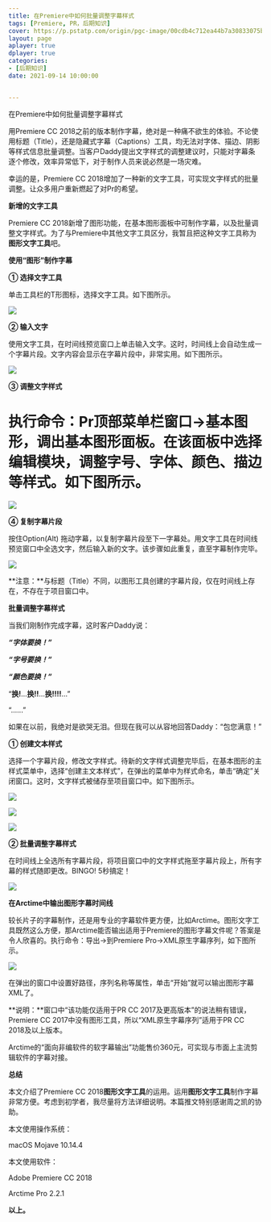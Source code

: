 ```yaml
---
title: 在Premiere中如何批量调整字幕样式
tags: [Premiere, PR，后期知识]
cover: https://p.pstatp.com/origin/pgc-image/00cdb4c712ea44b7a30833075b0c637d
layout: page
aplayer: true
dplayer: true
categories:
- [后期知识]
date: 2021-09-14 10:00:00


---
```


在Premiere中如何批量调整字幕样式

用Premiere CC 2018之前的版本制作字幕，绝对是一种痛不欲生的体验。不论使用标题（Title），还是隐藏式字幕（Captions）工具，均无法对字体、描边、阴影等样式信息批量调整。当客户Daddy提出文字样式的调整建议时，只能对字幕条逐个修改，效率异常低下，对于制作人员来说必然是一场灾难。

幸运的是，Premiere CC 2018增加了一种新的文字工具，可实现文字样式的批量调整。让众多用户重新燃起了对Pr的希望。

**新增的文字工具**

Premiere CC 2018新增了图形功能，在基本图形面板中可制作字幕，以及批量调整文字样式。为了与Premiere中其他文字工具区分，我暂且把这种文字工具称为**图形文字工具**吧。

**使用“图形”制作字幕**

**① 选择文字工具**

单击工具栏的T形图标，选择文字工具。如下图所示。

![](https://p.pstatp.com/origin/pgc-image/a609561e27e74815af5d9992f2748424)

**② 输入文字**

使用文字工具，在时间线预览窗口上单击输入文字。这时，时间线上会自动生成一个字幕片段。文字内容会显示在字幕片段中，非常实用。如下图所示。

![](https://p.pstatp.com/origin/pgc-image/d84a54e4878d420ba64b2e2f6bf1dc20)

**③ 调整文字样式**

# **执行命令：Pr顶部菜单栏窗口→基本图形，调出基本图形面板。在该面板中选择编辑模块，调整字号、字体、颜色、描边等样式。如下图所示。**

![](https://p.pstatp.com/origin/pgc-image/618f8df988ac4554b0421049e5d4060f)

**④ 复制字幕片段**

按住Option(Alt) 拖动字幕，以复制字幕片段至下一字幕处。用文字工具在时间线预览窗口中全选文字，然后输入新的文字。该步骤如此重复，直至字幕制作完毕。

![](https://p.pstatp.com/origin/pgc-image/d26ccb5779df48339d14edd7963aa52c)

**注意：**与标题（Title）不同，以图形工具创建的字幕片段，仅在时间线上存在，不存在于项目窗口中。

**批量调整字幕样式**

当我们刚制作完成字幕，这时客户Daddy说：

***“字体要换！”***

***“字号要换！”***

***“颜色要换！”***

“**换!**...**换!!**...**换!!!!**...”

“......”



如果在以前，我绝对是欲哭无泪。但现在我可以从容地回答Daddy：“包您满意！”

**① 创建文本样式**

选择一个字幕片段，修改文字样式。待新的文字样式调整完毕后，在基本图形的主样式菜单中，选择“创建主文本样式”，在弹出的菜单中为样式命名，单击“确定”关闭窗口。这时，文字样式被储存至项目窗口中。如下图所示。

![](https://p.pstatp.com/origin/pgc-image/9fa1d1bffe8d40d89a1515b29fa74ed8)

![](https://p.pstatp.com/origin/pgc-image/8e3ed98f8e0a4fc2b35c1d6463ff07e6)

![](https://p.pstatp.com/origin/pgc-image/f6867b4bccd941fab6ce56f63f80a600)

**② 批量调整字幕样式**

在时间线上全选所有字幕片段，将项目窗口中的文字样式拖至字幕片段上，所有字幕的样式随即更改。BINGO! 5秒搞定！

![](https://p.pstatp.com/origin/pgc-image/6f64e70849e04ab9befefaab79113d96)

**在Arctime中输出图形字幕时间线**

较长片子的字幕制作，还是用专业的字幕软件更方便，比如Arctime。图形文字工具既然这么方便，那Arctime能否输出适用于Premiere的图形字幕文件呢？答案是令人欣喜的。执行命令：导出→到Premiere Pro→XML原生字幕序列，如下图所示。

![](https://p.pstatp.com/origin/pgc-image/bc9ae97a7deb47a7b2907a04df3c0398)

在弹出的窗口中设置好路径，序列名称等属性，单击“开始”就可以输出图形字幕XML了。



**说明：**窗口中“该功能仅适用于PR CC 2017及更高版本”的说法稍有错误，Premiere CC 2017中没有图形工具，所以“XML原生字幕序列”适用于PR CC 2018及以上版本。

Arctime的“面向非编软件的软字幕输出”功能售价360元，可实现与市面上主流剪辑软件的字幕对接。

**总结**

本文介绍了Premiere CC 2018**图形文字工具**的运用。运用**图形文字工具**制作字幕非常方便。考虑到初学者，我尽量将方法详细说明。本篇推文特别感谢周之凯的协助。

本文使用操作系统：

macOS Mojave 10.14.4

本文使用软件：

Adobe Premiere CC 2018

Arctime Pro 2.2.1

**以上。**